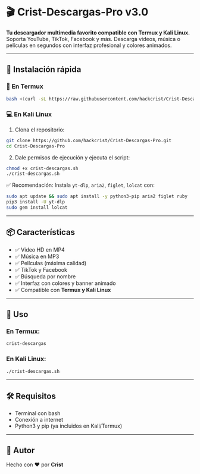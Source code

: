 # 🎬 Crist-Descargas-Pro v3.0

**Tu descargador multimedia favorito compatible con Termux y Kali Linux.**  
Soporta YouTube, TikTok, Facebook y más. Descarga videos, música o películas en segundos con interfaz profesional y colores animados.

---

## 🚀 Instalación rápida

### 📱 En Termux

```bash
bash <(curl -sL https://raw.githubusercontent.com/hackcrist/Crist-Descargas-Pro/main/install.sh)
```

### 💻 En Kali Linux

1. Clona el repositorio:

```bash
git clone https://github.com/hackcrist/Crist-Descargas-Pro.git
cd Crist-Descargas-Pro
```

2. Dale permisos de ejecución y ejecuta el script:

```bash
chmod +x crist-descargas.sh
./crist-descargas.sh
```

✅ Recomendación: Instala `yt-dlp`, `aria2`, `figlet`, `lolcat` con:

```bash
sudo apt update && sudo apt install -y python3-pip aria2 figlet ruby
pip3 install -U yt-dlp
sudo gem install lolcat
```

---

## 📦 Características

- ✅ Video HD en MP4  
- ✅ Música en MP3  
- ✅ Películas (máxima calidad)  
- ✅ TikTok y Facebook  
- ✅ Búsqueda por nombre  
- ✅ Interfaz con colores y banner animado  
- ✅ Compatible con **Termux y Kali Linux**

---

## 🧠 Uso

### En Termux:
```bash
crist-descargas
```

### En Kali Linux:
```bash
./crist-descargas.sh
```

---

## 🛠 Requisitos

- Terminal con bash
- Conexión a internet
- Python3 y pip (ya incluidos en Kali/Termux)

---

## 👤 Autor

Hecho con ❤️ por **Crist**
